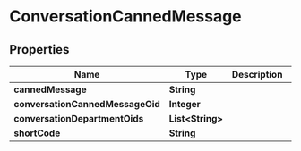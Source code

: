 
# ConversationCannedMessage

## Properties
Name | Type | Description | Notes
------------ | ------------- | ------------- | -------------
**cannedMessage** | **String** |  |  [optional]
**conversationCannedMessageOid** | **Integer** |  |  [optional]
**conversationDepartmentOids** | **List&lt;String&gt;** |  |  [optional]
**shortCode** | **String** |  |  [optional]



